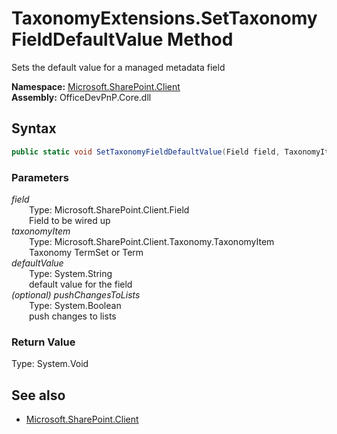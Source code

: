 # TaxonomyExtensions.SetTaxonomyFieldDefaultValue Method  
Sets the default value for a managed metadata field  

**Namespace:** [Microsoft.SharePoint.Client](Microsoft.SharePoint.Client.md)  
**Assembly:** OfficeDevPnP.Core.dll  
## Syntax
```C#
public static void SetTaxonomyFieldDefaultValue(Field field, TaxonomyItem taxonomyItem, String defaultValue, Boolean pushChangesToLists)
```
### Parameters
*field*  
&emsp;&emsp;Type: Microsoft.SharePoint.Client.Field  
&emsp;&emsp;Field to be wired up  
*taxonomyItem*  
&emsp;&emsp;Type: Microsoft.SharePoint.Client.Taxonomy.TaxonomyItem  
&emsp;&emsp;Taxonomy TermSet or Term  
*defaultValue*  
&emsp;&emsp;Type: System.String  
&emsp;&emsp;default value for the field  
*(optional) pushChangesToLists*  
&emsp;&emsp;Type: System.Boolean  
&emsp;&emsp;push changes to lists  
### Return Value
Type: System.Void  

## See also
- [Microsoft.SharePoint.Client](Microsoft.SharePoint.Client.md)
